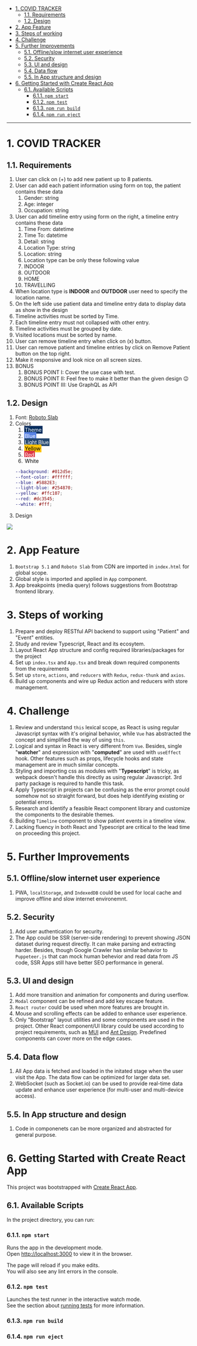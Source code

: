 - [1. COVID TRACKER](#1-covid-tracker)
  - [1.1. Requirements](#11-requirements)
  - [1.2. Design](#12-design)
- [2. App Feature](#2-app-feature)
- [3. Steps of working](#3-steps-of-working)
- [4. Challenge](#4-challenge)
- [5. Further Improvements](#5-further-improvements)
  - [5.1. Offline/slow internet user experience](#51-offlineslow-internet-user-experience)
  - [5.2. Security](#52-security)
  - [5.3. UI and design](#53-ui-and-design)
  - [5.4. Data flow](#54-data-flow)
  - [5.5. In App structure and design](#55-in-app-structure-and-design)
- [6. Getting Started with Create React App](#6-getting-started-with-create-react-app)
  - [6.1. Available Scripts](#61-available-scripts)
    - [6.1.1. `npm start`](#611-npm-start)
    - [6.1.2. `npm test`](#612-npm-test)
    - [6.1.3. `npm run build`](#613-npm-run-build)
    - [6.1.4. `npm run eject`](#614-npm-run-eject)

---

# 1. COVID TRACKER
## 1.1. Requirements
1. User can click on (+) to add new patient up to 8 patients.
2. User can add each patient information using form on top, the patient contains these data
   1. Gender: string
   2. Age: integer
   3. Occupation: string
3. User can add timeline entry using form on the right, a timeline entry contains these data
   1. Time From: datetime
   2. Time To: datetime
   3. Detail: string
   4. Location Type: string
   5. Location: string
   6. Location type can be only these following value
   7. INDOOR
   8. OUTDOOR
   9. HOME
   10. TRAVELLING
4.  When location type is **INDOOR** and **OUTDOOR** user need to specify the location name.
5.  On the left side use patient data and timeline entry data to display data as show in the design
6.  Timeline activities must be sorted by Time.
7.  Each timeline entry must not collapsed with other entry.
8.  Timeline activities must be grouped by date.
9.  Visited locations must be sorted by name.
10. User can remove timeline entry when click on (x) button.
11. User can remove patient and timeline entries by click on Remove Patient button on the top right.
12. Make it responsive and look nice on all screen sizes.
13. BONUS
    1.  BONUS POINT I: Cover the use case with test.
    2.  BONUS POINT II: Feel free to make it better than the given design 😉
    3.  BONUS POINT III: Use GraphQL as API

## 1.2. Design
1. Font: [Roboto Slab](https://fonts.google.com/specimen/Roboto+Slab)
2. Colors
   1. <span style="background-color:#012d5e; color:#fff; padding: 2px">Theme</span>
   2. <span style="background-color:#5882E3; color:#fff; padding: 2px">Blue</span>
   3. <span style="background-color:#254870; color:#fff; padding: 2px">Light Blue</span>
   4. <span style="background-color:#ffc107; color:#000; padding: 2px">Yellow</span>
   5. <span style="background-color:#dc3545; color:#fff; padding: 2px">Red</span>
   6. <span style="background-color:#fff; color:#000; padding: 2px">White</span>
    ```scss
    --background: #012d5e;
    --font-color: #ffffff;
    --blue: #5882E3;
    --light-blue: #254870;
    --yellow: #ffc107;
    --red: #dc3545;
    --white: #fff;
    ```
3. Design
<img src="https://user-images.githubusercontent.com/1606989/138546503-b4035c95-c730-4104-ad86-68134614e937.png">

# 2. App Feature
1. `Bootstrap 5.1` and `Roboto Slab` from CDN are imported in `index.html` for global scope.
2. Global style is imported and applied in `App` component. 
3. App breakpoints (media query) follows suggestions from Bootstrap frontend library.

# 3. Steps of working
1. Prepare and deploy RESTful API backend to support using "Patient" and "Event" entities.
2. Study and review Typescript, React and its ecosytem. 
3. Layout React App structure and config required libraries/packages for the project
4. Set up `index.tsx` and `App.tsx` and break down required components from the requirements
5. Set up `store`, `actions`, and `reducers` with `Redux`, `redux-thunk` and `axios`.
6. Build up components and wire up Redux action and reducers with store management.

# 4. Challenge
1. Review and understand `this` lexical scope, as React is using regular Javascript syntax with it's original behavior, while `Vue` has abstracted the concept and simplified the way of using `this`.
2. Logical and syntax in React is very different from `Vue`. Besides, single "**watcher**" and expression with "**computed**" are used with `useEffect` hook. Other features such as props, lifecycle hooks and state management are in much similar concepts. 
3. Styling and importing css as modules with "**Typescript**" is tricky, as webpack doesn't handle this directly as using regular Javascript. 3rd party package is required to handle this task. 
4. Apply Typescript in projects can be confusing as the error prompt could somehow not so straight forward, but does help identifying existing or potential errors.
5. Research and identify a feasible React component library and customize the components to the desirable themes.
6. Building `Timeline` component to show patient events in a timeline view.
7. Lacking fluency in both React and Typescript are critical to the lead time on proceeding this project.

# 5. Further Improvements
## 5.1. Offline/slow internet user experience
1. PWA, `localStorage`, and `IndexedDB` could be used for local cache and improve offline and slow internet environemnt.

## 5.2. Security
1. Add user authentication for security.
2. The App could be SSR (server-side rendering) to prevent showing JSON dataset during request directly. It can make parsing and extracting harder. Besides, though Google Crawler has similar behavior to `Puppeteer.js` that can mock human behevior and read data from JS code, SSR Apps still have better SEO performance in general.

## 5.3. UI and design 
1. Add more transition and animation for components and during userflow.
2. `Modal` component can be refined and add key escape feature.
3. `React router` could be used when more features are brought in.
4. Mouse and scrolling effects can be added to enhance user experience.
5. Only "Bootstrap" layout utilities and some components are used in the project. Other React component/UI library could be used according to project requirements, such as [MUI](https://mui.com/) and [Ant Design](https://ant.design/). Predefined components can cover more on the edge cases.

## 5.4. Data flow 
1. All App data is fetched and loaded in the initated stage when the user visit the App. The data flow can be optimized for larger data set.
2. WebSocket (such as Socket.io) can be used to provide real-time data update and enhance user experience (for multi-user and multi-device access).

## 5.5. In App structure and design
1. Code in componenets can be more organized and abstracted for general purpose.

# 6. Getting Started with Create React App

This project was bootstrapped with [Create React App](https://github.com/facebook/create-react-app).

## 6.1. Available Scripts

In the project directory, you can run:

### 6.1.1. `npm start`

Runs the app in the development mode.\
Open [http://localhost:3000](http://localhost:3000) to view it in the browser.

The page will reload if you make edits.\
You will also see any lint errors in the console.

### 6.1.2. `npm test`

Launches the test runner in the interactive watch mode.\
See the section about [running tests](https://facebook.github.io/create-react-app/docs/running-tests) for more information.

### 6.1.3. `npm run build`

### 6.1.4. `npm run eject`
